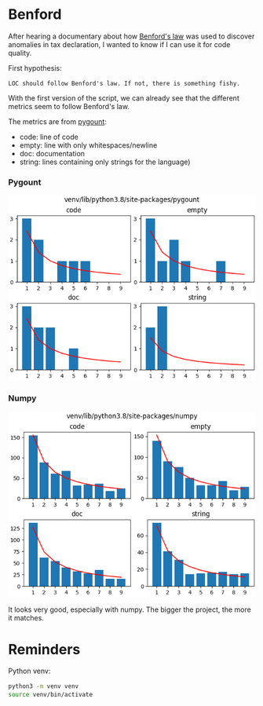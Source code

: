 # Benford

After hearing a documentary about how [Benford's law](https://en.wikipedia.org/wiki/Benford%27s_law) was used to discover anomalies in tax declaration, I wanted to know if I can use it for code quality.

First hypothesis:
```
LOC should follow Benford's law. If not, there is something fishy.
```

With the first version of the script, we can already see that the different metrics seem to follow Benford's law.

The metrics are from [pygount](https://pygount.readthedocs.io/en/latest/api.html):
* code: line of code
* empty: line with only whitespaces/newline
* doc: documentation
* string: lines containing only strings for the language)

### Pygount

![Scan of pygount](docs/pygount_v1.png)

### Numpy

![Scan of numpy](docs/numpy_v1.png)

It looks very good, especially with numpy. The bigger the project, the more it matches.

# Reminders

Python venv:
```bash
python3 -m venv venv
source venv/bin/activate
```